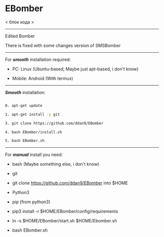 # EBomber

< блок кода >

-----------------------------------------------

 Edited Bomber

 There is fixed with some changes version of SMSBomber

-----------------------------------------------

For ***smooth*** installation required: 

- PC: Linux (Ubuntu-based; Maybe just apt-based, i don't know)

- Mobile: Android (With termux)

-----------------------------------------------

***Smooth*** installation:

```bash

0. apt-get update 

1. apt-get install -y git

3. git clone https://github.com/ddan9/EBomber

4. bash EBomber/install.sh

5. bash EBomber.sh

```

-----------------------------------------------

For ***manual*** install you need:

- bash (Maybe something else, i don't know)

- git

- git clone https://github.com/ddan9/EBomber into $HOME

- Python3

- pip (from python3)

- pip3 install -r $HOME/EBomber/config/requirements

- ln -s $HOME/EBomber/start.sh $HOME/Ebomber.sh

- bash EBomber.sh

